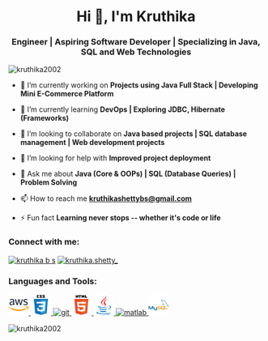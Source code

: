 <h1 align="center">Hi 👋, I'm Kruthika</h1>
<h3 align="center">Engineer | Aspiring Software Developer | Specializing in Java, SQL and Web Technologies</h3>

<p align="left"> <img src="https://komarev.com/ghpvc/?username=kruthika2002&label=Profile%20views&color=0e75b6&style=flat" alt="kruthika2002" /> </p>

- 🔭 I’m currently working on **Projects using Java Full Stack | Developing Mini E-Commerce Platform**

- 🌱 I’m currently learning **DevOps | Exploring JDBC, Hibernate (Frameworks)**

- 👯 I’m looking to collaborate on **Java based projects | SQL database management | Web development projects**

- 🤝 I’m looking for help with **Improved project deployment**

- 💬 Ask me about **Java (Core & OOPs) | SQL (Database Queries) | Problem Solving**

- 📫 How to reach me **kruthikashettybs@gmail.com**

- ⚡ Fun fact **Learning never stops -- whether it's code or life**

<h3 align="left">Connect with me:</h3>
<p align="left">
<a href="https://linkedin.com/in/kruthika b s" target="blank"><img align="center" src="https://raw.githubusercontent.com/rahuldkjain/github-profile-readme-generator/master/src/images/icons/Social/linked-in-alt.svg" alt="kruthika b s" height="30" width="40" /></a>
<a href="https://instagram.com/kruthika.shetty_" target="blank"><img align="center" src="https://raw.githubusercontent.com/rahuldkjain/github-profile-readme-generator/master/src/images/icons/Social/instagram.svg" alt="kruthika.shetty_" height="30" width="40" /></a>
</p>

<h3 align="left">Languages and Tools:</h3>
<p align="left"> <a href="https://aws.amazon.com" target="_blank" rel="noreferrer"> <img src="https://raw.githubusercontent.com/devicons/devicon/master/icons/amazonwebservices/amazonwebservices-original-wordmark.svg" alt="aws" width="40" height="40"/> </a> <a href="https://www.w3schools.com/css/" target="_blank" rel="noreferrer"> <img src="https://raw.githubusercontent.com/devicons/devicon/master/icons/css3/css3-original-wordmark.svg" alt="css3" width="40" height="40"/> </a> <a href="https://git-scm.com/" target="_blank" rel="noreferrer"> <img src="https://www.vectorlogo.zone/logos/git-scm/git-scm-icon.svg" alt="git" width="40" height="40"/> </a> <a href="https://www.w3.org/html/" target="_blank" rel="noreferrer"> <img src="https://raw.githubusercontent.com/devicons/devicon/master/icons/html5/html5-original-wordmark.svg" alt="html5" width="40" height="40"/> </a> <a href="https://www.java.com" target="_blank" rel="noreferrer"> <img src="https://raw.githubusercontent.com/devicons/devicon/master/icons/java/java-original.svg" alt="java" width="40" height="40"/> </a> <a href="https://www.mathworks.com/" target="_blank" rel="noreferrer"> <img src="https://upload.wikimedia.org/wikipedia/commons/2/21/Matlab_Logo.png" alt="matlab" width="40" height="40"/> </a> <a href="https://www.mysql.com/" target="_blank" rel="noreferrer"> <img src="https://raw.githubusercontent.com/devicons/devicon/master/icons/mysql/mysql-original-wordmark.svg" alt="mysql" width="40" height="40"/> </a> </p>

<p><img align="center" src="https://github-readme-stats.vercel.app/api/top-langs?username=kruthika2002&show_icons=true&locale=en&layout=compact" alt="kruthika2002" /></p>
